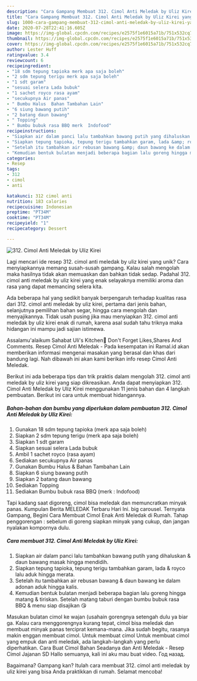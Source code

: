 ```yaml
---
description: "Cara Gampang Membuat 312. Cimol Anti Meledak by Uliz Kirei yang Sempurna"
title: "Cara Gampang Membuat 312. Cimol Anti Meledak by Uliz Kirei yang Sempurna"
slug: 1000-cara-gampang-membuat-312-cimol-anti-meledak-by-uliz-kirei-yang-sempurna
date: 2020-07-28T22:41:16.605Z
image: https://img-global.cpcdn.com/recipes/e2575f1e6015a71b/751x532cq70/312-cimol-anti-meledak-by-uliz-kirei-foto-resep-utama.jpg
thumbnail: https://img-global.cpcdn.com/recipes/e2575f1e6015a71b/751x532cq70/312-cimol-anti-meledak-by-uliz-kirei-foto-resep-utama.jpg
cover: https://img-global.cpcdn.com/recipes/e2575f1e6015a71b/751x532cq70/312-cimol-anti-meledak-by-uliz-kirei-foto-resep-utama.jpg
author: Lester Huff
ratingvalue: 3.4
reviewcount: 6
recipeingredient:
- "18 sdm tepung tapioka merk apa saja boleh"
- "2 sdm tepung terigu merk apa saja boleh"
- "1 sdt garam"
- "sesuai selera Lada bubuk"
- "1 sachet royco rasa ayam"
- "secukupnya Air panas"
- " Bumbu Halus  Bahan Tambahan Lain"
- "6 siung bawang putih"
- "2 batang daun bawang"
- " Topping"
- " Bumbu bubuk rasa BBQ merk  Indofood"
recipeinstructions:
- "Siapkan air dalam panci lalu tambahkan bawang putih yang dihaluskan &amp; daun bawang masak hingga mendidih."
- "Siapkan tepung tapioka, tepung terigu tambahkan garam, lada &amp; royco lalu aduk hingga merata."
- "Setelah itu tambahkan air rebusan bawang &amp; daun bawang ke dalam adonan aduk hingga kalis."
- "Kemudian bentuk bulatan menjadi beberapa bagian lalu goreng hingga matang &amp; tiriskan. Setelah matang taburi dengan bumbu bubuk rasa BBQ &amp; menu siap disajikan 😘"
categories:
- Resep
tags:
- 312
- cimol
- anti

katakunci: 312 cimol anti 
nutrition: 183 calories
recipecuisine: Indonesian
preptime: "PT34M"
cooktime: "PT34M"
recipeyield: "1"
recipecategory: Dessert

---
```



![312. Cimol Anti Meledak by Uliz Kirei](https://img-global.cpcdn.com/recipes/e2575f1e6015a71b/751x532cq70/312-cimol-anti-meledak-by-uliz-kirei-foto-resep-utama.jpg)

Lagi mencari ide resep 312. cimol anti meledak by uliz kirei yang unik? Cara menyiapkannya memang susah-susah gampang. Kalau salah mengolah maka hasilnya tidak akan memuaskan dan bahkan tidak sedap. Padahal 312. cimol anti meledak by uliz kirei yang enak selayaknya memiliki aroma dan rasa yang dapat memancing selera kita.

Ada beberapa hal yang sedikit banyak berpengaruh terhadap kualitas rasa dari 312. cimol anti meledak by uliz kirei, pertama dari jenis bahan, selanjutnya pemilihan bahan segar, hingga cara mengolah dan menyajikannya. Tidak usah pusing jika mau menyiapkan 312. cimol anti meledak by uliz kirei enak di rumah, karena asal sudah tahu triknya maka hidangan ini mampu jadi sajian istimewa.

Assalamu&#39;alaikum Sahabat Uli&#39;s Kitchen🤗 Don&#39;t Forget Likes,Shares And Comments. Resep Cimol Anti Meledak - Pada kesempatan ini Ramal.id akan memberikan informasi mengenai masakan yang berasal dan khas dari bandung lagi. Nah dibawah ini akan kami berikan info resep Cimol Anti Meledak.


Berikut ini ada beberapa tips dan trik praktis dalam mengolah 312. cimol anti meledak by uliz kirei yang siap dikreasikan. Anda dapat menyiapkan 312. Cimol Anti Meledak by Uliz Kirei menggunakan 11 jenis bahan dan 4 langkah pembuatan. Berikut ini cara untuk membuat hidangannya.

<!--inarticleads1-->

##### Bahan-bahan dan bumbu yang diperlukan dalam pembuatan 312. Cimol Anti Meledak by Uliz Kirei:

1. Gunakan 18 sdm tepung tapioka (merk apa saja boleh)
1. Siapkan 2 sdm tepung terigu (merk apa saja boleh)
1. Siapkan 1 sdt garam
1. Siapkan sesuai selera Lada bubuk
1. Ambil 1 sachet royco (rasa ayam)
1. Sediakan secukupnya Air panas
1. Gunakan  Bumbu Halus &amp; Bahan Tambahan Lain
1. Siapkan 6 siung bawang putih
1. Siapkan 2 batang daun bawang
1. Sediakan  Topping
1. Sediakan  Bumbu bubuk rasa BBQ (merk : Indofood)


Tapi kadang saat digoreng, cimol bisa meledak dan memuncratkan minyak panas. Kumpulan Berita MELEDAK Terbaru Hari Ini. big carousel. Ternyata Gampang, Begini Cara Membuat Cimol Enak Anti Meledak di Rumah. Tahap penggorengan : sebelum di goreng siapkan minyak yang cukup, dan jangan nyalakan kompornya dulu. 

<!--inarticleads2-->

##### Cara membuat 312. Cimol Anti Meledak by Uliz Kirei:

1. Siapkan air dalam panci lalu tambahkan bawang putih yang dihaluskan &amp; daun bawang masak hingga mendidih.
1. Siapkan tepung tapioka, tepung terigu tambahkan garam, lada &amp; royco lalu aduk hingga merata.
1. Setelah itu tambahkan air rebusan bawang &amp; daun bawang ke dalam adonan aduk hingga kalis.
1. Kemudian bentuk bulatan menjadi beberapa bagian lalu goreng hingga matang &amp; tiriskan. Setelah matang taburi dengan bumbu bubuk rasa BBQ &amp; menu siap disajikan 😘


Masukan bulatan cimol ke wajan (usahain gorengnya setengah dulu ya biar ga. Kalau cara menggorengnya kurang tepat, cimol bisa meledak dan membuat minyak panas terciprat kemana-mana. Jika sudah begitu, rasanya makin enggan membuat cimol. Untuk membuat cimol Untuk membuat cimol yang empuk dan anti meledak, ada langkah-langkah yang perlu diperhatikan. Cara Buat Cimol Bahan Seadanya dan Anti Meledak - Resep Cimol Jajanan SD Hallo semuanya, kali ini aku mau buat video. Год назад. 

Bagaimana? Gampang kan? Itulah cara membuat 312. cimol anti meledak by uliz kirei yang bisa Anda praktikkan di rumah. Selamat mencoba!
